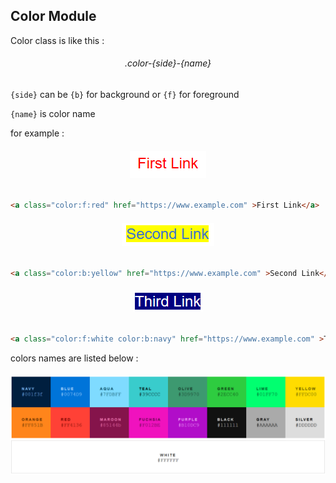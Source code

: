 ## Color Module

Color class is like this :

<h6 align="center">
.color-{side}-{name}
</h6>

`{side}` can be `{b}` for background or `{f}` for foreground

`{name}` is color name


for example :

<h6 align="center">
  <img src="https://raw.githubusercontent.com/morteza-jamali/HelperCSS/master/docs/assets/redlink.PNG" alt="First Link" />
</h6>

```html
<a class="color:f:red" href="https://www.example.com" >First Link</a>
```

<h6 align="center">
  <img src="https://raw.githubusercontent.com/morteza-jamali/HelperCSS/master/docs/assets/bgyellowlink.PNG" alt="Second Link" />
</h6>

```html
<a class="color:b:yellow" href="https://www.example.com" >Second Link</a>
```

<h6 align="center">
  <img src="https://raw.githubusercontent.com/morteza-jamali/HelperCSS/master/docs/assets/bgfglink.PNG" alt="Third Link" />
</h6>

```html
<a class="color:f:white color:b:navy" href="https://www.example.com" >Third Link</a>
```

colors names are listed below :

<h6 align="center">
  <img src="https://raw.githubusercontent.com/morteza-jamali/HelperCSS/master/docs/assets/colors_table.png" alt="Third Link" />
</h6>